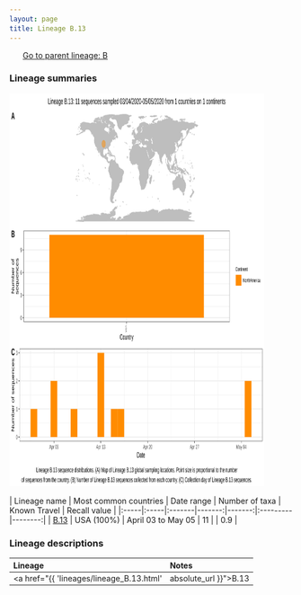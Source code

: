 ```yaml
---
layout: page
title: Lineage B.13
---
```




<p>
<ul class="actions small">
	 <a href="{{ 'lineages/lineage_B.html' | absolute_url }}" class="button special fit">Go to parent lineage: B</a>
</ul>
</p>
<h3> Lineage summaries</h3>

<img src="../assets/images/B.13.svg" alt="B.13 lineage summary figure" width="90%" height="700px" />


| Lineage name | Most common countries | Date range | Number of taxa | Known Travel | Recall value |
|:-----|:-----|:-------|-------:|-------:|:---------|--------:|
| <a href="{{ 'lineages/lineage_B.13.html' | absolute_url }}">B.13</a> | USA (100%) | April 03 to May 05 | 11 |  | 0.9 |

<h3>Lineage descriptions</h3>

| Lineage | Notes |
|:-----|:-----|
| <a href="{{ 'lineages/lineage_B.13.html' | absolute_url }}">B.13</a> | USA (WI) lineage located off the polytomy at the base of the B lineage |

